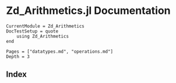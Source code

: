 # Zd_Arithmetics.jl Documentation

```@meta
CurrentModule = Zd_Arithmetics
DocTestSetup = quote
    using Zd_Arithmetics
end
```

```@contents
Pages = ["datatypes.md", "operations.md"]
Depth = 3
```

## Index

```@index
```

